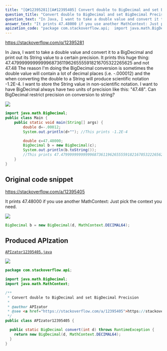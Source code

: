 ```yaml
---
title: "[Q#12395281][A#12395405] Convert double to BigDecimal and set BigDecimal Precision"
question_title: "Convert double to BigDecimal and set BigDecimal Precision"
question_text: "In Java, I want to take a double value and convert it to a BigDecimal and print out its String value to a certain precision. It prints this huge thing: 47.47999999999999687361196265555918216705322265625 and not 47.48 The reason I'm doing the BigDecimal conversion is sometimes the double value will contain a lot of decimal places (i.e. -.000012) and the when converting the double to a String will produce scientific notation -1.2E-4.  I want to store the String value in non-scientific notation. I want to have BigDecimal always have two units of precision like this: \"47.48\".  Can BigDecimal restrict precision on conversion to string?"
answer_text: "It prints 47.48000 if you use another MathContext: Just pick the context you need."
apization_code: "package com.stackoverflow.api;  import java.math.BigDecimal; import java.math.MathContext;  /**  * Convert double to BigDecimal and set BigDecimal Precision  *  * @author APIzator  * @see <a href=\"https://stackoverflow.com/a/12395405\">https://stackoverflow.com/a/12395405</a>  */ public class APIzator12395405 {    public static BigDecimal convert(int d) throws RuntimeException {     return new BigDecimal(d, MathContext.DECIMAL64);   } }"
---
```


https://stackoverflow.com/q/12395281

In Java, I want to take a double value and convert it to a BigDecimal and print out its String value to a certain precision.
It prints this huge thing:
47.47999999999999687361196265555918216705322265625
and not
47.48
The reason I&#x27;m doing the BigDecimal conversion is sometimes the double value will contain a lot of decimal places (i.e. -.000012) and the when converting the double to a String will produce scientific notation -1.2E-4.  I want to store the String value in non-scientific notation.
I want to have BigDecimal always have two units of precision like this: &quot;47.48&quot;.  Can BigDecimal restrict precision on conversion to string?


<div class="code-logo"><img src="/stackoverflow.png" /></div>

```java
import java.math.BigDecimal;
public class Main {
    public static void main(String[] args) {
        double d=-.00012;
        System.out.println(d+""); //This prints -1.2E-4

        double c=47.48000;
        BigDecimal b = new BigDecimal(c);
        System.out.println(b.toString()); 
        //This prints 47.47999999999999687361196265555918216705322265625 
    }
}
```


## Original code snippet

https://stackoverflow.com/a/12395405

It prints 47.48000 if you use another MathContext:
Just pick the context you need.

<div class="code-logo"><img src="/stackoverflow.png" /></div>

```java
BigDecimal b = new BigDecimal(d, MathContext.DECIMAL64);
```

## Produced APIzation

[`APIzator12395405.java`](https://github.com/pasqualesalza/apization-temp-data/raw/master/search/APIzator12395405.java)

<div class="code-logo"><img src="/apizator.png" /></div>

```java
package com.stackoverflow.api;

import java.math.BigDecimal;
import java.math.MathContext;

/**
 * Convert double to BigDecimal and set BigDecimal Precision
 *
 * @author APIzator
 * @see <a href="https://stackoverflow.com/a/12395405">https://stackoverflow.com/a/12395405</a>
 */
public class APIzator12395405 {

  public static BigDecimal convert(int d) throws RuntimeException {
    return new BigDecimal(d, MathContext.DECIMAL64);
  }
}

```